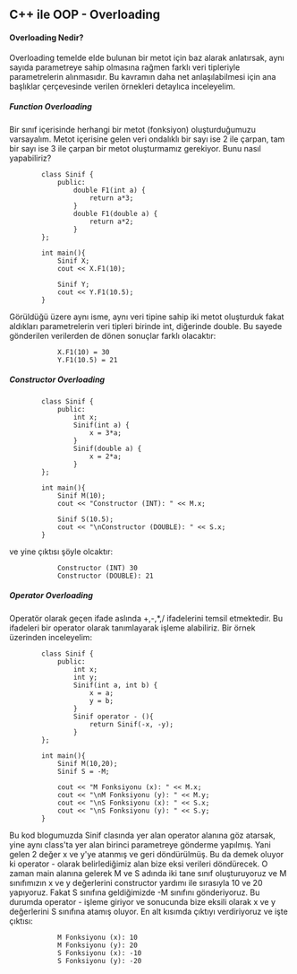 ## C++ ile OOP - Overloading

#### Overloading Nedir?

Overloading temelde elde bulunan bir metot için baz alarak anlatırsak, aynı sayıda parametreye sahip olmasına rağmen farklı veri tipleriyle parametrelerin alınmasıdır. Bu kavramın daha net anlaşılabilmesi için ana başlıklar çerçevesinde verilen örnekleri detaylıca inceleyelim.

##### Function Overloading

Bir sınıf içerisinde herhangi bir metot (fonksiyon) oluşturduğumuzu varsayalım. Metot içerisine gelen veri ondalıklı bir sayı ise 2 ile çarpan, tam bir sayı ise 3 ile çarpan bir metot oluşturmamız gerekiyor. Bunu nasıl yapabiliriz?


            class Sinif {
                public:
                    double F1(int a) {
                        return a*3;
                    }
                    double F1(double a) {
                        return a*2;
                    }
            };

            int main(){
                Sinif X;
                cout << X.F1(10);
                
                Sinif Y;
                cout << Y.F1(10.5);
            }

Görüldüğü üzere aynı isme, aynı veri tipine sahip iki metot oluşturduk fakat aldıkları parametrelerin veri tipleri birinde int, diğerinde double. Bu sayede gönderilen verilerden de dönen sonuçlar farklı olacaktır:

                X.F1(10) = 30
                Y.F1(10.5) = 21

##### Constructor Overloading

            class Sinif {
                public:
                    int x;
                    Sinif(int a) {
                        x = 3*a;
                    }
                    Sinif(double a) {
                        x = 2*a;
                    }
            };

            int main(){
                Sinif M(10);
                cout << "Constructor (INT): " << M.x;
                
                Sinif S(10.5);
                cout << "\nConstructor (DOUBLE): " << S.x;
            }

ve yine çıktısı şöyle olcaktır:

                Constructor (INT) 30
                Constructor (DOUBLE): 21


##### Operator Overloading

Operatör olarak geçen ifade aslında +,-,*,/ ifadelerini temsil etmektedir. Bu ifadeleri bir operator olarak tanımlayarak işleme alabiliriz. Bir örnek üzerinden inceleyelim:

            class Sinif {
                public:
                    int x;
                    int y;
                    Sinif(int a, int b) {
                        x = a;
                        y = b;
                    }
                    Sinif operator - (){
                        return Sinif(-x, -y); 
                    }
            };

            int main(){
                Sinif M(10,20);
                Sinif S = -M;
                
                cout << "M Fonksiyonu (x): " << M.x;
                cout << "\nM Fonksiyonu (y): " << M.y;
                cout << "\nS Fonksiyonu (x): " << S.x;
                cout << "\nS Fonksiyonu (y): " << S.y;
            }

Bu kod blogumuzda Sinif clasında yer alan operator alanına göz atarsak, yine aynı class'ta yer alan birinci parametreye gönderme yapılmış. Yani gelen 2 değer x ve y'ye atanmış ve geri döndürülmüş. Bu da demek oluyor ki operator - olarak belirlediğimiz alan bize eksi verileri döndürecek. O zaman main alanına gelerek M ve S adında iki tane sınıf oluşturuyoruz ve M sınıfımızın x ve y değerlerini constructor yardımı ile sırasıyla 10 ve 20 yapıyoruz. Fakat S sınıfına geldiğimizde -M sınıfını gönderiyoruz. Bu durumda operator - işleme giriyor ve sonucunda bize eksili olarak x ve y değerlerini S sınıfına atamış oluyor. En alt kısımda çıktıyı verdiriyoruz ve işte çıktısı:

                M Fonksiyonu (x): 10
                M Fonksiyonu (y): 20
                S Fonksiyonu (x): -10
                S Fonksiyonu (y): -20

